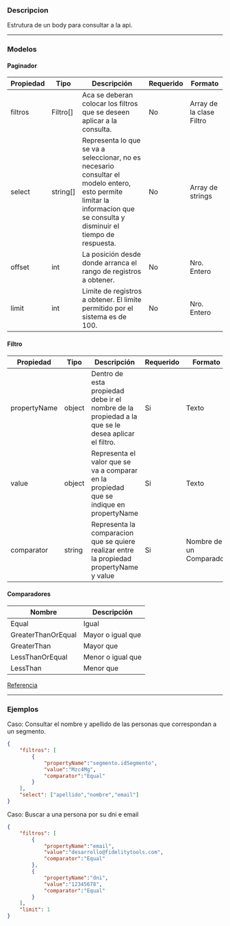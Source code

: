### Descripcion
Estrutura de un body para consultar a la api.
___

### Modelos

#### Paginador
|Propiedad		     |Tipo      |Descripción                                    |Requerido |Formato      						 |
|--------------------|----------|-----------------------------------------------|----------|-------------------------------------|
|filtros    		 | Filtro[]      | Aca se deberan colocar los filtros que se deseen aplicar a la consulta. 					| No       | Array de la clase Filtro|
|select    		 | string[]      | Representa lo que se va a seleccionar, no es necesario consultar el modelo entero, esto permite limitar la informacion que se consulta y disminuir el tiempo de respuesta.					| No       | Array de strings |
|offset    		 | int      | La posición desde donde arranca el rango de registros a obtener.					| No       | Nro. Entero |
|limit    		 | int      | Limite de registros a obtener. El limite permitido por el sistema es de 100.					| No       | Nro. Entero |

#### Filtro
|Propiedad		     |Tipo      |Descripción                                    |Requerido |Formato      						 |
|--------------------|----------|-----------------------------------------------|----------|-------------------------------------|
|propertyName    		 | object      | Dentro de esta propiedad debe ir el nombre de la propiedad a la que se le desea aplicar el filtro.  					| Si       | Texto |
|value    		 | object      | Representa el valor que se va a comparar en la propiedad	que se indique en propertyName				| Si       | Texto |
|comparator   		 | string      | Representa la comparacion que se quiere realizar entre la propiedad propertyName y value					| Si       | Nombre de un Comparador |

#### Comparadores
|Nombre		     |Descripción      |
|--------------------|----------|
|Equal    		 | Igual     | 
|GreaterThanOrEqual    		 | Mayor o igual que      | 
|GreaterThan    		 | Mayor que      | 
|LessThanOrEqual    		 | Menor o igual que      | 
|LessThan    		 | Menor que      | 

[Referencia](https://docs.microsoft.com/en-us/dotnet/api/system.linq.expressions.expressiontype?view=netframework-4.8)
___

### Ejemplos
Caso: Consultar el nombre y apellido de las personas que correspondan a un segmento.

```json
{
    "filtros": [
        {
            "propertyName":"segmento.idSegmento",
            "value":"Mzc4Mg",
            "comparator":"Equal"
        }
    ],
    "select": ["apellido","nombre","email"]
}
```


Caso: Buscar a una persona por su dni e email

```json
{
    "filtros": [
        {
            "propertyName":"email",
            "value":"desarrollo@fidelitytools.com",
            "comparator":"Equal"
        },
        {
            "propertyName":"dni",
            "value":"12345678",
            "comparator":"Equal"
        }
    ],
    "limit": 1
}
```

